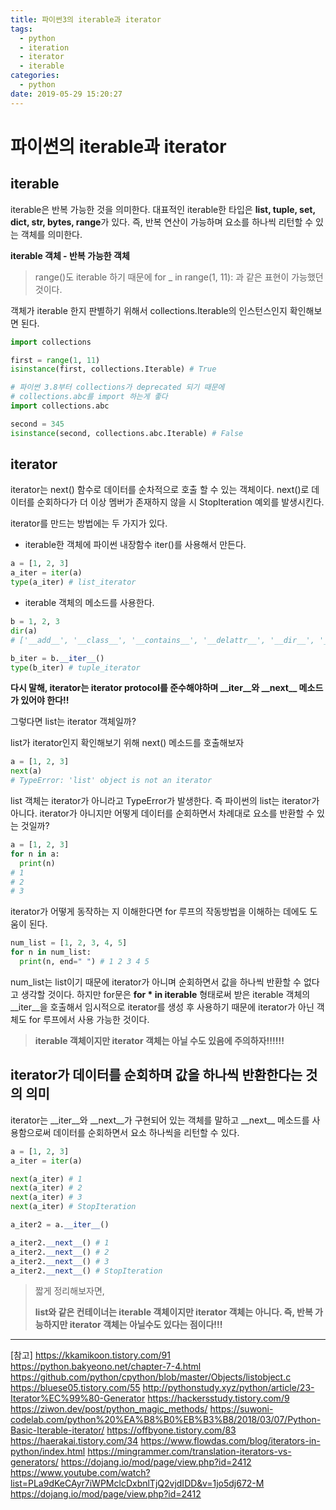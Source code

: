 ```yaml
---
title: 파이썬3의 iterable과 iterator
tags:
  - python
  - iteration
  - iterator
  - iterable
categories:
  - python
date: 2019-05-29 15:20:27
---
```


# 파이썬의 iterable과 iterator

## iterable

iterable은 반복 가능한 것을 의미한다. 대표적인 iterable한 타입은 **list, tuple, set, dict, str, bytes, range**가 있다. 즉, 반복 연산이 가능하며 요소를 하나씩 리턴할 수 있는 객체를 의미한다.

**iterable 객체 - 반복 가능한 객체**

> range()도 iterable 하기 때문에 for \_ in range(1, 11): 과 같은 표현이 가능했던 것이다.

객체가 iterable 한지 판별하기 위해서 collections.Iterable의 인스턴스인지 확인해보면 된다.

```python
import collections

first = range(1, 11)
isinstance(first, collections.Iterable) # True

# 파이썬 3.8부터 collections가 deprecated 되기 때문에
# collections.abc를 import 하는게 좋다
import collections.abc

second = 345
isinstance(second, collections.abc.Iterable) # False
```

## iterator

iterator는 next() 함수로 데이터를 순차적으로 호출 할 수 있는 객체이다. next()로 데이터를 순회하다가 더 이상 멤버가 존재하지 않을 시 StopIteration 예외를 발생시킨다.

iterator를 만드는 방법에는 두 가지가 있다.

- iterable한 객체에 파이썬 내장함수 iter()를 사용해서 만든다.

```python
a = [1, 2, 3]
a_iter = iter(a)
type(a_iter) # list_iterator
```

- iterable 객체의 메소드를 사용한다.

```python
b = 1, 2, 3
dir(a)
# ['__add__', '__class__', '__contains__', '__delattr__', '__dir__', '__doc__', '__eq__', '__format__', '__ge__', '__getattribute__', '__getitem__', '__getnewargs__', '__gt__', '__hash__', '__init__', '__init_subclass__', '__iter__', '__le__', '__len__', '__lt__', '__mul__', '__ne__', '__new__', '__reduce__', '__reduce_ex__', '__repr__', '__rmul__', '__setattr__', '__sizeof__', '__str__', '__subclasshook__', 'count', 'index']

b_iter = b.__iter__()
type(b_iter) # tuple_iterator
```

**다시 말해, iterator는 iterator protocol를 준수해야하며 \_\_iter\_\_와 \_\_next\_\_ 메소드가 있어야 한다!!**

그렇다면 list는 iterator 객체일까?

list가 iterator인지 확인해보기 위해 next() 메소드를 호출해보자

```python
a = [1, 2, 3]
next(a)
# TypeError: 'list' object is not an iterator
```

list 객체는 iterator가 아니라고 TypeError가 발생한다. 즉 파이썬의 list는 iterator가 아니다. iterator가 아니지만 어떻게 데이터를 순회하면서 차례대로 요소를 반환할 수 있는 것일까?

```python
a = [1, 2, 3]
for n in a:
  print(n)
# 1
# 2
# 3
```

iterator가 어떻게 동작하는 지 이해한다면 for 루프의 작동방법을 이해하는 데에도 도움이 된다.

```python
num_list = [1, 2, 3, 4, 5]
for n in num_list:
  print(n, end=" ") # 1 2 3 4 5
```

num_list는 list이기 때문에 iterator가 아니며 순회하면서 값을 하나씩 반환할 수 없다고 생각할 것이다. 하지만 for문은 **for \* in iterable** 형태로써 받은 iterable 객체의 \_\_iter\_\_을 호출해서 임시적으로 iterator를 생성 후 사용하기 때문에 iterator가 아닌 객체도 for 루프에서 사용 가능한 것이다.

> **iterable 객체이지만 iterator 객체는 아닐 수도 있음에 주의하자!!!!!!**

## iterator가 데이터를 순회하며 값을 하나씩 반환한다는 것의 의미

iterator는 \_\_iter\_\_와 \_\_next\_\_가 구현되어 있는 객체를 말하고 \_\_next\_\_ 메소드를 사용함으로써 데이터를 순회하면서 요소 하나씩을 리턴할 수 있다.

```python
a = [1, 2, 3]
a_iter = iter(a)

next(a_iter) # 1
next(a_iter) # 2
next(a_iter) # 3
next(a_iter) # StopIteration

a_iter2 = a.__iter__()

a_iter2.__next__() # 1
a_iter2.__next__() # 2
a_iter2.__next__() # 3
a_iter2.__next__() # StopIteration
```

> 짧게 정리해보자면,
>
> **list와 같은 컨테이너는 iterable 객체이지만 iterator 객체는 아니다. 즉, 반복 가능하지만 iterator 객체는 아닐수도 있다는 점이다!!!**

---

[참고]
<https://kkamikoon.tistory.com/91>
<https://python.bakyeono.net/chapter-7-4.html>
<https://github.com/python/cpython/blob/master/Objects/listobject.c>
<https://bluese05.tistory.com/55>
<http://pythonstudy.xyz/python/article/23-Iterator%EC%99%80-Generator>
<https://hackersstudy.tistory.com/9>
<https://ziwon.dev/post/python_magic_methods/>
<https://suwoni-codelab.com/python%20%EA%B8%B0%EB%B3%B8/2018/03/07/Python-Basic-Iterable-iterator/>
<https://offbyone.tistory.com/83>
<https://haerakai.tistory.com/34>
<https://www.flowdas.com/blog/iterators-in-python/index.html>
<https://mingrammer.com/translation-iterators-vs-generators/>
<https://dojang.io/mod/page/view.php?id=2412>
<https://www.youtube.com/watch?list=PLa9dKeCAyr7iWPMclcDxbnlTjQ2vjdIDD&v=1jo5dj672-M>
<https://dojang.io/mod/page/view.php?id=2412>
